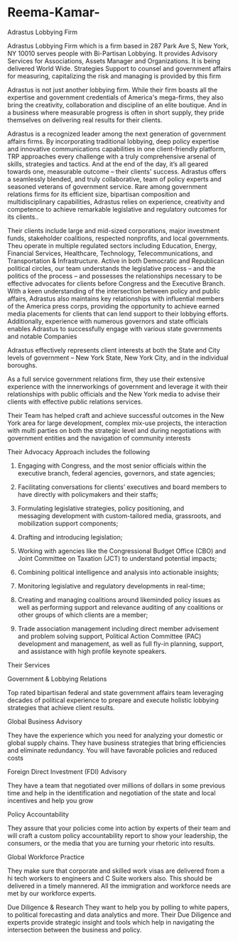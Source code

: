 # Reema-Kamar-
Adrastus Lobbying Firm 

Adrastus Lobbying Firm which is a firm based in 287 Park Ave S, New York, NY 10010 serves people with Bi-Partisan Lobbying. It provides Advisory Services for Associations, Assets Manager and Organizations. It is being delivered World Wide. Strategies Support to counsel and government affairs for measuring, capitalizing the risk and managing is provided by this firm

Adrastus is not just another lobbying firm. While their firm boasts all the expertise and government credentials of America's mega-firms, they also bring the creativity, collaboration and discipline of an elite boutique. And in a business where measurable progress is often in short supply, they pride themselves on delivering real results for their clients.

Adrastus is a recognized leader among the next generation of government affairs firms. By incorporating traditional lobbying, deep policy expertise and innovative communications capabilities in one client-friendly platform, TRP approaches every challenge with a truly comprehensive arsenal of skills, strategies and tactics. And at the end of the day, it’s all geared towards one, measurable outcome – their clients' success.
Adrastus offers a seamlessly blended, and truly collaborative, team of policy experts and seasoned veterans of government service. Rare among government relations firms for its efficient size, bipartisan composition and multidisciplinary capabilities, Adrastus relies on experience, creativity and competence to achieve remarkable legislative and regulatory outcomes for its clients..

Their clients include large and mid-sized corporations, major investment funds, stakeholder coalitions, respected nonprofits, and local governments. Theu operate in multiple regulated sectors including Education, Energy, Financial Services, Healthcare, Technology, Telecommunications, and Transportation & Infrastructure.
Active in both Democratic and Republican political circles, our team understands the legislative process – and the politics of the process – and possesses the relationships necessary to be effective advocates for clients before Congress and the Executive Branch. With a keen understanding of the intersection between policy and public affairs, Adrastus also maintains key relationships with influential members of the America press corps, providing the opportunity to achieve earned media placements for clients that can lend support to their lobbying efforts. Additionally, experience with numerous governors and state officials enables Adrastus to successfully engage with various state governments and notable Companies



Adrastus effectively represents client interests at both the State and City levels of government – New York State, New York City, and in the individual boroughs.

As a full service government relations firm, they use their extensive experience with the innerworkings of government and leverage it with their relationships with public officials and the New York media to advise their clients with effective public relations services.

Their Team has helped craft and achieve successful outcomes in the New York area for large development, complex mix-use projects, the interaction with multi parties on both the strategic level and during negotiations with government entities and the navigation of community interests
 

Their Advocacy Approach includes the following 

1. Engaging with Congress, and the most senior officials within the executive branch, federal agencies, governors, and state agencies;


2. Facilitating conversations for clients’ executives and board members to have directly with policymakers and their staffs;


3. Formulating legislative strategies, policy positioning, and messaging development with custom-tailored media, grassroots, and mobilization support components;


4. Drafting and introducing legislation;


5. Working with agencies like the Congressional Budget Office (CBO) and Joint Committee on Taxation (JCT) to understand potential impacts;


6. Combining political intelligence and analysis into actionable insights;


7. Monitoring legislative and regulatory developments in real-time;


8. Creating and managing coalitions around likeminded policy issues as well as performing support and relevance auditing of any coalitions or other groups of which clients are a member;


9. Trade association management including direct member advisement and problem solving support, Political Action Committee (PAC) development and management, as well as full fly-in planning, support, and assistance with high profile keynote speakers.



Their Services 

Government & Lobbying Relations 

Top rated bipartisan federal and state government affairs team leveraging decades of political experience to prepare and execute holistic lobbying strategies that achieve client results.


Global Business Advisory 

They have the experience which you need for analyzing your domestic or global supply chains. They have business strategies that bring efficiencies and eliminate redundancy. You will have favorable policies and reduced costs


Foreign Direct Investment (FDI) Advisory 

They have a team that negotiated over millions of dollars in some previous time and help in the identification and negotiation of the state and local incentives and help you grow


Policy Accountability 

They assure that your policies come into action by experts of their team and will craft a custom policy accountability report to show your leadership, the consumers, or the media that you are turning your rhetoric into results.


Global Workforce Practice 

They make sure that corporate and skilled work visas are delivered from a hi tech workers to engineers and C Suite workers also. This should be delivered in a timely mannered. All the immigration and workforce needs are met by our workforce experts.


Due Diligence & Research They want to help you by polling to white papers, to political forecasting and data analytics and more. Their Due Diligence and experts provide strategic insight and tools which help in navigating the intersection between the business and policy.





